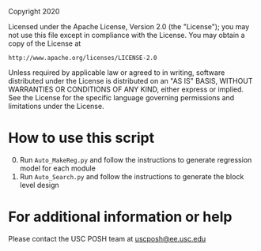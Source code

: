 Copyright 2020

Licensed under the Apache License, Version 2.0 (the "License");
you may not use this file except in compliance with the License.
You may obtain a copy of the License at

    http://www.apache.org/licenses/LICENSE-2.0

Unless required by applicable law or agreed to in writing, software
distributed under the License is distributed on an "AS IS" BASIS,
WITHOUT WARRANTIES OR CONDITIONS OF ANY KIND, either express or implied.
See the License for the specific language governing permissions and
limitations under the License.

# How to use this script
0. Run `Auto_MakeReg.py` and follow the instructions to generate regression model for each module
1. Run `Auto_Search.py` and follow the instructions to generate the block level design

# For additional information or help
Please contact the USC POSH team at [uscposh@ee.usc.edu](mailto:uscpost@ee.usc.edu)
